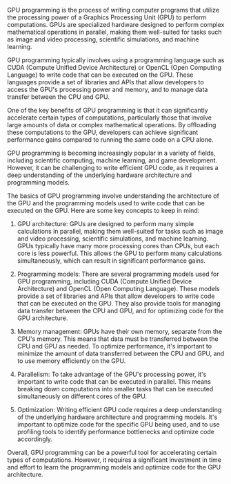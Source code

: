 GPU programming is the process of writing computer programs that utilize the processing power of a Graphics Processing Unit (GPU) to perform computations. GPUs are specialized hardware designed to perform complex mathematical operations in parallel, making them well-suited for tasks such as image and video processing, scientific simulations, and machine learning.

GPU programming typically involves using a programming language such as CUDA (Compute Unified Device Architecture) or OpenCL (Open Computing Language) to write code that can be executed on the GPU. These languages provide a set of libraries and APIs that allow developers to access the GPU's processing power and memory, and to manage data transfer between the CPU and GPU.

One of the key benefits of GPU programming is that it can significantly accelerate certain types of computations, particularly those that involve large amounts of data or complex mathematical operations. By offloading these computations to the GPU, developers can achieve significant performance gains compared to running the same code on a CPU alone.

GPU programming is becoming increasingly popular in a variety of fields, including scientific computing, machine learning, and game development. However, it can be challenging to write efficient GPU code, as it requires a deep understanding of the underlying hardware architecture and programming models.

The basics of GPU programming involve understanding the architecture of the GPU and the programming models used to write code that can be executed on the GPU. Here are some key concepts to keep in mind:

1. GPU architecture: GPUs are designed to perform many simple calculations in parallel, making them well-suited for tasks such as image and video processing, scientific simulations, and machine learning. GPUs typically have many more processing cores than CPUs, but each core is less powerful. This allows the GPU to perform many calculations simultaneously, which can result in significant performance gains.

2. Programming models: There are several programming models used for GPU programming, including CUDA (Compute Unified Device Architecture) and OpenCL (Open Computing Language). These models provide a set of libraries and APIs that allow developers to write code that can be executed on the GPU. They also provide tools for managing data transfer between the CPU and GPU, and for optimizing code for the GPU architecture.

3. Memory management: GPUs have their own memory, separate from the CPU's memory. This means that data must be transferred between the CPU and GPU as needed. To optimize performance, it's important to minimize the amount of data transferred between the CPU and GPU, and to use memory efficiently on the GPU.

4. Parallelism: To take advantage of the GPU's processing power, it's important to write code that can be executed in parallel. This means breaking down computations into smaller tasks that can be executed simultaneously on different cores of the GPU.

5. Optimization: Writing efficient GPU code requires a deep understanding of the underlying hardware architecture and programming models. It's important to optimize code for the specific GPU being used, and to use profiling tools to identify performance bottlenecks and optimize code accordingly.

Overall, GPU programming can be a powerful tool for accelerating certain types of computations. However, it requires a significant investment in time and effort to learn the programming models and optimize code for the GPU architecture.
